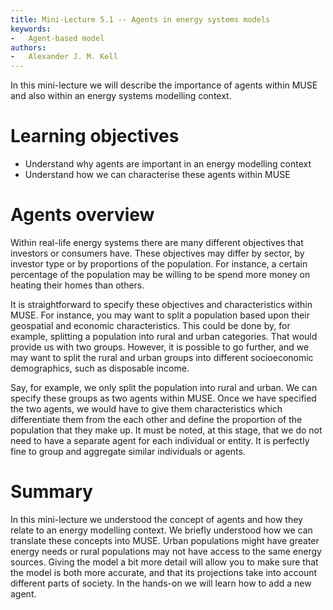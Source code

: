 ```yaml
---
title: Mini-Lecture 5.1 -- Agents in energy systems models
keywords:
-   Agent-based model
authors:
-   Alexander J. M. Kell
---
```


In this mini-lecture we will describe the importance of agents within MUSE and also within an energy systems modelling context.

# Learning objectives

- Understand why agents are important in an energy modelling context
- Understand how we can characterise these agents within MUSE

# Agents overview

Within real-life energy systems there are many different objectives that investors or consumers have. These objectives may differ by sector, by investor type or by proportions of the population. For instance, a certain percentage of the population may be willing to be spend more money on heating their homes than others.

It is straightforward to specify these objectives and characteristics within MUSE. For instance, you may want to split a population based upon their geospatial and economic characteristics. This could be done by, for example, splitting a population into rural and urban categories. That would provide us with two groups. However, it is possible to go further, and we may want to split the rural and urban groups into different socioeconomic demographics, such as disposable income.

Say, for example, we only split the population into rural and urban. We can specify these groups as two agents within MUSE. Once we have specified the two agents, we would have to give them characteristics which differentiate them from the each other and define the proportion of the population that they make up. It must be noted, at this stage, that we do not need to have a separate agent for each individual or entity. It is perfectly fine to group and aggregate similar individuals or agents.

# Summary

In this mini-lecture we understood the concept of agents and how they relate to an energy modelling context. We briefly understood how we can translate these concepts into MUSE. Urban populations might have greater energy needs or rural populations may not have access to the same energy sources. Giving the model a bit more detail will allow you to make sure that the model is both more accurate, and that its projections take into account different parts of society. In the hands-on we will learn how to add a new agent.
